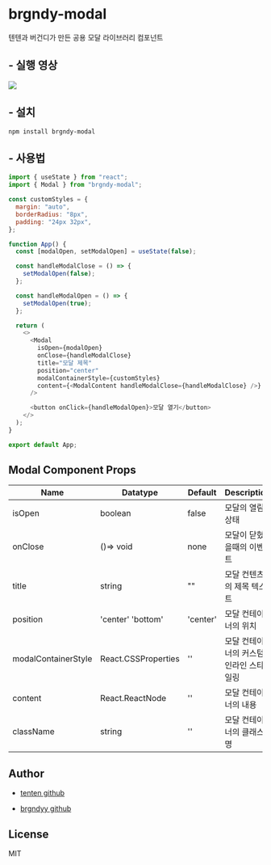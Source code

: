 # brgndy-modal

텐텐과 버건디가 만든 공용 모달 라이브러리 컴포넌트

## - 실행 영상

![](https://velog.velcdn.com/images/brgndy/post/08fdf1b2-ffcb-415a-a513-b9a1fa92f11a/image.gif)

## - 설치

```
npm install brgndy-modal
```

## - 사용법

```javascript
import { useState } from "react";
import { Modal } from "brgndy-modal";

const customStyles = {
  margin: "auto",
  borderRadius: "8px",
  padding: "24px 32px",
};

function App() {
  const [modalOpen, setModalOpen] = useState(false);

  const handleModalClose = () => {
    setModalOpen(false);
  };

  const handleModalOpen = () => {
    setModalOpen(true);
  };

  return (
    <>
      <Modal
        isOpen={modalOpen}
        onClose={handleModalClose}
        title="모달 제목"
        position="center"
        modalContainerStyle={customStyles}
        content={<ModalContent handleModalClose={handleModalClose} />}
      />

      <button onClick={handleModalOpen}>모달 열기</button>
    </>
  );
}

export default App;
```

## Modal Component Props

| Name                | Datatype            | Default  | Description                            |
| ------------------- | ------------------- | -------- | -------------------------------------- |
| isOpen              | boolean             | false    | 모달의 열림 상태                       |
| onClose             | ()=> void           | none     | 모달이 닫혔을때의 이벤트               |
| title               | string              | ""       | 모달 컨텐츠의 제목 텍스트              |
| position            | 'center' 'bottom'   | 'center' | 모달 컨테이너의 위치                   |
| modalContainerStyle | React.CSSProperties | ''       | 모달 컨테이너의 커스텀 인라인 스타일링 |
| content             | React.ReactNode     | ''       | 모달 컨테이너의 내용                   |
| className           | string              | ''       | 모달 컨테이너의 클래스명               |

## Author

- [tenten github](https://github.com/chlwlstlf)

- [brgndyy github](https://github.com/brgndyy)

## License

MIT
